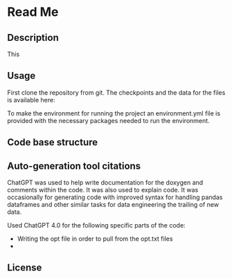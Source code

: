 # Read Me
## Description
This

## Usage
First clone the repository from git. The checkpoints and the data for the files is available here: 

To make the environment for running the project an environment.yml file is provided with the necessary packages needed to run the environment.

## Code base structure

## Auto-generation tool citations
ChatGPT was used to help write documentation for the doxygen and comments within the code. It was also used to explain code. It was occasionally for generating code with improved syntax for handling pandas dataframes and other similar tasks for data engineering the trailing of new data.

Used ChatGPT 4.0 for the following specific parts of the code:
- Writing the opt file in order to pull from the opt.txt files
- 

## License
